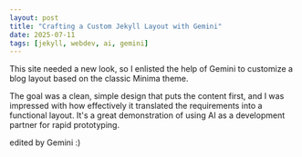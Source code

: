 ```yaml
---
layout: post
title: "Crafting a Custom Jekyll Layout with Gemini"
date: 2025-07-11
tags: [jekyll, webdev, ai, gemini]
---
```


This site needed a new look, so I enlisted the help of Gemini to customize a blog layout based on the classic Minima theme.

The goal was a clean, simple design that puts the content first, and I was impressed with how effectively it translated the requirements into a functional layout. It's a great demonstration of using AI as a development partner for rapid prototyping.

edited by Gemini :)